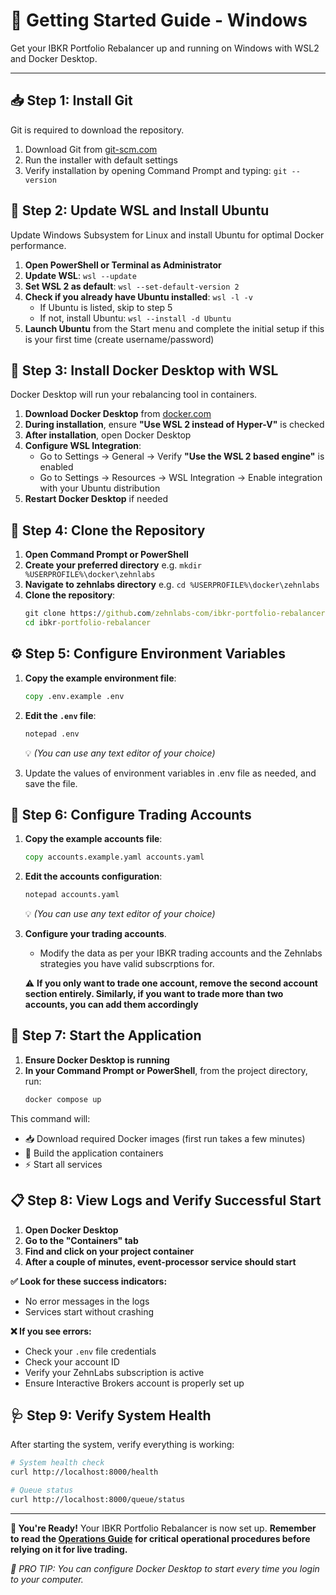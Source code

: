 # 🚀 Getting Started Guide - Windows

Get your IBKR Portfolio Rebalancer up and running on Windows with WSL2 and Docker Desktop.

---

## 📥 Step 1: Install Git

Git is required to download the repository.

1. Download Git from [git-scm.com](https://git-scm.com/download/windows)
2. Run the installer with default settings
3. Verify installation by opening Command Prompt and typing: `git --version`

## 🐧 Step 2: Update WSL and Install Ubuntu

Update Windows Subsystem for Linux and install Ubuntu for optimal Docker performance.

1. **Open PowerShell or Terminal as Administrator**
2. **Update WSL**: `wsl --update`
3. **Set WSL 2 as default**: `wsl --set-default-version 2`
4. **Check if you already have Ubuntu installed**: `wsl -l -v`
   - If Ubuntu is listed, skip to step 5
   - If not, install Ubuntu: `wsl --install -d Ubuntu`
5. **Launch Ubuntu** from the Start menu and complete the initial setup if this is your first time (create username/password)

## 🐳 Step 3: Install Docker Desktop with WSL

Docker Desktop will run your rebalancing tool in containers.

1. **Download Docker Desktop** from [docker.com](https://www.docker.com/products/docker-desktop/)
2. **During installation**, ensure **"Use WSL 2 instead of Hyper-V"** is checked
3. **After installation**, open Docker Desktop
4. **Configure WSL Integration**:
   - Go to Settings → General → Verify **"Use the WSL 2 based engine"** is enabled
   - Go to Settings → Resources → WSL Integration → Enable integration with your Ubuntu distribution
5. **Restart Docker Desktop** if needed

## 📁 Step 4: Clone the Repository

1. **Open Command Prompt or PowerShell**
2. **Create your preferred directory** e.g. `mkdir %USERPROFILE%\docker\zehnlabs`
3. **Navigate to zehnlabs directory** e.g. `cd %USERPROFILE%\docker\zehnlabs`
4. **Clone the repository**:
   ```cmd
   git clone https://github.com/zehnlabs-com/ibkr-portfolio-rebalancer.git
   cd ibkr-portfolio-rebalancer
   ```

## ⚙️ Step 5: Configure Environment Variables

1. **Copy the example environment file**:
   ```cmd
   copy .env.example .env
   ```

2. **Edit the `.env` file**:
   ```cmd
   notepad .env
   ```
   💡 *(You can use any text editor of your choice)*

3. Update the values of environment variables in .env file as needed, and save the file.
   
## 🏦 Step 6: Configure Trading Accounts

1. **Copy the example accounts file**:
   ```cmd
   copy accounts.example.yaml accounts.yaml
   ```

2. **Edit the accounts configuration**:
   ```cmd
   notepad accounts.yaml
   ```
   💡 *(You can use any text editor of your choice)*

3. **Configure your trading accounts**. 
   - Modify the data as per your IBKR trading accounts and the Zehnlabs strategies you have valid subscrptions for.

   ⚠️ **If you only want to trade one account, remove the second account section entirely. Similarly, if you want to trade more than two accounts, you can add them accordingly**

## 🚀 Step 7: Start the Application

1. **Ensure Docker Desktop is running**
2. **In your Command Prompt or PowerShell**, from the project directory, run:
   ```cmd 
   docker compose up
   ```

This command will:
- 📥 Download required Docker images (first run takes a few minutes)
- 🔨 Build the application containers
- ⚡ Start all services

## 📋 Step 8: View Logs and Verify Successful Start

1. **Open Docker Desktop**
2. **Go to the "Containers" tab**
3. **Find and click on your project container**
4. **After a couple of minutes, event-processor service should start**

**✅ Look for these success indicators:**
- No error messages in the logs
- Services start without crashing

**❌ If you see errors:**
- Check your `.env` file credentials
- Check your account ID
- Verify your ZehnLabs subscription is active
- Ensure Interactive Brokers account is properly set up

## 🩺 Step 9: Verify System Health

After starting the system, verify everything is working:

```bash
# System health check
curl http://localhost:8000/health

# Queue status
curl http://localhost:8000/queue/status
```

---

**🎉 You're Ready!** Your IBKR Portfolio Rebalancer is now set up. **Remember to read the [Operations Guide](operations.md) for critical operational procedures before relying on it for live trading.**

*🔔 PRO TIP: You can configure Docker Desktop to start every time you login to your computer.*


